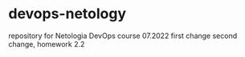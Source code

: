 # devops-netology
repository for Netologia DevOps course 07.2022
first change
second change, homework 2.2
